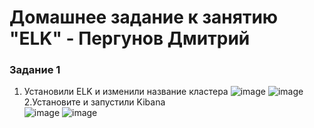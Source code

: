 # Домашнее задание к занятию "ELK" - Пергунов Дмитрий  
### Задание 1  

1. Установили ELK и изменили название кластера
![image](https://github.com/dimindrol/ELK_11-03_pergunov/assets/103885836/7a34f7b4-0f9c-42bb-af01-1b53eed64bf5)
![image](https://github.com/dimindrol/ELK_11-03_pergunov/assets/103885836/7e973953-7d78-4656-aebf-36f4736f2291)
2.Установите и запустили Kibana  
![image](https://github.com/dimindrol/ELK_11-03_pergunov/assets/103885836/934240db-9be9-40b0-9d90-c64d42cbec8b)
![image](https://github.com/dimindrol/ELK_11-03_pergunov/assets/103885836/151ea1b5-228d-44d9-b0a8-8168189d4c09)







